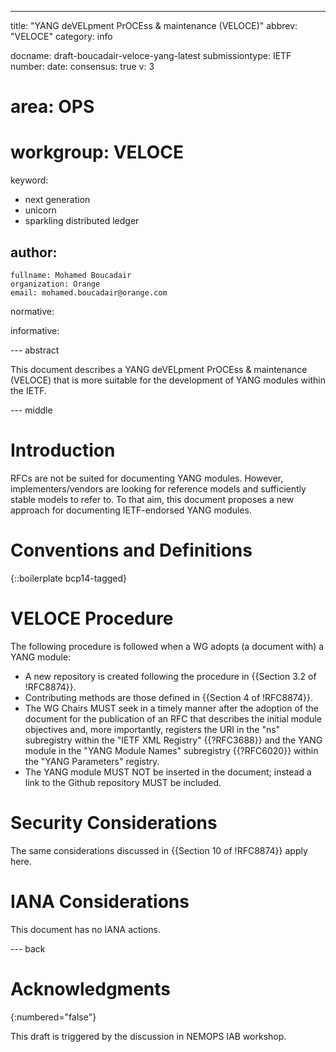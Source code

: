 ---
title: "YANG deVELpment PrOCEss & maintenance (VELOCE)"
abbrev: "VELOCE"
category: info

docname: draft-boucadair-veloce-yang-latest
submissiontype: IETF
number:
date:
consensus: true
v: 3
# area: OPS
# workgroup: VELOCE
keyword:
 - next generation
 - unicorn
 - sparkling distributed ledger

author:
 -
    fullname: Mohamed Boucadair
    organization: Orange
    email: mohamed.boucadair@orange.com

normative:

informative:


--- abstract

This document describes a YANG deVELpment PrOCEss & maintenance (VELOCE) that is more suitable for the development of YANG modules within the IETF.

--- middle

# Introduction

RFCs are not be suited for documenting YANG modules. However, implementers/vendors are looking for reference models and sufficiently stable models to refer to. To that aim, this document proposes a new approach for documenting IETF-endorsed YANG modules.

# Conventions and Definitions

{::boilerplate bcp14-tagged}

# VELOCE Procedure

The following procedure is followed when a WG adopts (a document with) a YANG module:

* A new repository is created following the procedure in {{Section 3.2 of !RFC8874}}.
* Contributing methods are those defined in {{Section 4 of !RFC8874}}.
* The WG Chairs MUST seek in a timely manner after the adoption of the document for the publication of an RFC that describes the initial module objectives and, more importantly, registers the URI in the "ns" subregistry within the "IETF XML Registry" {{?RFC3688}} and the YANG module in the "YANG Module Names" subregistry {{?RFC6020}} within the "YANG Parameters" registry.
* The YANG module MUST NOT be inserted in the document; instead a link to the Github repository MUST be included.

# Security Considerations

The same considerations discussed in {{Section 10 of !RFC8874}} apply here.

# IANA Considerations

This document has no IANA actions.

--- back

# Acknowledgments
{:numbered="false"}

This draft is triggered by the discussion in NEMOPS IAB workshop.
